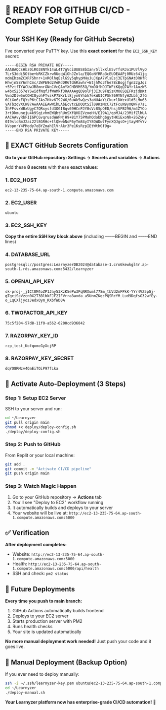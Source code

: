 # 🚀 READY FOR GITHUB CI/CD - Complete Setup Guide

## Your SSH Key (Ready for GitHub Secrets)

I've converted your PuTTY key. Use this **exact content** for the `EC2_SSH_KEY` secret:

```
-----BEGIN RSA PRIVATE KEY-----
AAABAQCsHbz0iRO38NYk14uL4T7gVciUUBS8bIan/5llxKlE5vTfsRJo1PU7lVyQ
7LrS3ddi5Otbe+bRKCZkrwRUeqW1OhJZnla/EQGoNYRRa3cEUOEAAPj0RUz641jq
mdmEhzmZCXRFShnr+1vROlhqEslGSy5qhypMHyJuJKpA7VlsEsj3ETpGNAtDRHfR
HhwjnS8Y6nhCmc/3WPE9d2VeKdDR6TdARawhr+EtjhMo3fhe78cBogjfgn22gJqz
+5PztfTYWCUwJR8mnrGNnCVcQAmYXCHD9MS5Q/YmDOfhDJTWFiKQqQ7AYr1AozWS
w4bx52357eYSwidfNqfJfWWMkf3RAAAAgQD9olPj3I3u9FQ5zKMO6SQEFRzjdDKt
Vwa2Dlw5nCOHI8yohFTvzkP75KrLl8jyn6Yhbh7ekWUICPSk769YNfyWZLb5j2fG
6CiXo6zFQYsP6tCIAs7Hkv6T92W6/6uWk5wQzs3aNU4aYiCkurlDWzxUld5LMu63
yATbzqVXCW87AwAAAIEAwWihLAbEcvtcEDOQtSil09KzMcC72tFcuN9ymQWFy7sL
3hFFsvxWBxUgyC7QRxysfd3OGIBqv69HCnPJY0sVz8SpQED/hsjSFB296/m4ZYCo
3rtDkmuneju4k9SqivhmEWQbtRUnSXfQHDZVzoeHH/EI9A1/qoMJ4/23MifZlhUA
AACAAvyRbFIIGPCGvqrusdWWPNjH9+81Y75PMohOdobhgbgytHKiExoNh+2GZyHy
0I9slcBmJ2ai22l8GRHc+tlQkwbNoP6yTm84yIY8QWDw7FynXQJgsO+jtayMYvYv
kVopnrY4PMody7oBYZmahElVrAkr3Pe1KsRzpIEtWthGf9g=
-----END RSA PRIVATE KEY-----
```

## 🔐 EXACT GitHub Secrets Configuration

**Go to your GitHub repository: Settings → Secrets and variables → Actions**

Add these **8 secrets** with these **exact values**:

### 1. EC2_HOST
```
ec2-13-235-75-64.ap-south-1.compute.amazonaws.com
```

### 2. EC2_USER
```
ubuntu
```

### 3. EC2_SSH_KEY
**Copy the entire SSH key block above** (including -----BEGIN and -----END lines)

### 4. DATABASE_URL
```
postgresql://postgres:LearnyzerDB2024@database-1.cro6kewkgl4r.ap-south-1.rds.amazonaws.com:5432/learnyzer
```

### 5. OPENAI_API_KEY
```
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
```

### 6. TWOFACTOR_API_KEY
```
75c5f204-57d8-11f0-a562-0200cd936042
```

### 7. RAZORPAY_KEY_ID
```
rzp_test_KofqomcGyXcjRP
```

### 8. RAZORPAY_KEY_SECRET
```
dqYO8RMzv4QaEiTOiP97fLka
```

## 🚀 Activate Auto-Deployment (3 Steps)

### Step 1: Setup EC2 Server
SSH to your server and run:
```bash
cd ~/Learnyzer
git pull origin main
chmod +x deploy/deploy-config.sh
./deploy/deploy-config.sh
```

### Step 2: Push to GitHub
From Replit or your local machine:
```bash
git add .
git commit -m "Activate CI/CD pipeline"
git push origin main
```

### Step 3: Watch Magic Happen
1. Go to your GitHub repository → **Actions** tab
2. You'll see "Deploy to EC2" workflow running
3. It automatically builds and deploys to your server
4. Your website will be live at: `http://ec2-13-235-75-64.ap-south-1.compute.amazonaws.com:5000`

## ✅ Verification

**After deployment completes:**
- Website: `http://ec2-13-235-75-64.ap-south-1.compute.amazonaws.com:5000`
- Health: `http://ec2-13-235-75-64.ap-south-1.compute.amazonaws.com:5000/api/health`
- SSH and check: `pm2 status`

## 🎉 Future Deployments

**Every time you push to main branch:**
1. GitHub Actions automatically builds frontend
2. Deploys to your EC2 server
3. Starts production server with PM2
4. Runs health checks
5. Your site is updated automatically

**No more manual deployment work needed!** Just push your code and it goes live.

## 🔧 Manual Deployment (Backup Option)

If you ever need to deploy manually:
```bash
ssh -i ~/.ssh/learnyzer-key.pem ubuntu@ec2-13-235-75-64.ap-south-1.compute.amazonaws.com
cd ~/Learnyzer
./deploy-manual.sh
```

**Your Learnyzer platform now has enterprise-grade CI/CD automation!** 🚀